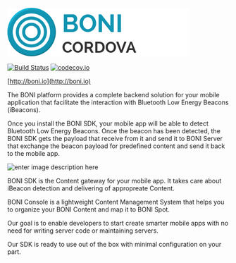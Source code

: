 ![BONI](https://raw.githubusercontent.com/BONI-hub/boni.io/gh-pages/img/logo/logo-cordova.png)

[![Build Status](https://travis-ci.org/BONI-hub/cordova-plugin-boni.svg?branch=master)](https://travis-ci.org/BONI-hub/cordova-plugin-boni)
[![codecov.io](https://codecov.io/github/BONI-hub/cordova-plugin-boni/coverage.svg?branch=master)](https://codecov.io/github/BONI-hub/cordova-plugin-boni?branch=master)

[http://boni.io](http://boni.io)

The BONI platform provides a complete backend solution for your mobile application that facilitate the interaction with Bluetooth Low Energy Beacons (iBeacons).

Once you install the BONI SDK, your mobile app will be able to detect Bluetooth Low Energy Beacons. Once the beacon has been detected, the BONI SDK gets the payload that receive from it and send it to BONI Server that exchange the beacon payload for predefined content and send it back to the mobile app.

![enter image description here](http://boni.io/img/front-banner.svg)

BONI SDK is the Content gateway for your mobile app. It takes care about iBeacon detection and delivering of appropreate Content.

BONI Console is a lightweight Content Management System that helps you to organize your BONI Content and map it to BONI Spot.

Our goal is to enable developers to start create smarter mobile apps with no need for writing server code or maintaining servers.

Our SDK is ready to use out of the box with minimal configuration on your part.
